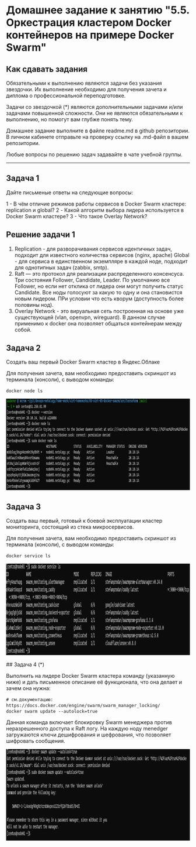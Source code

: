 # Домашнее задание к занятию "5.5. Оркестрация кластером Docker контейнеров на примере Docker Swarm"

## Как сдавать задания

Обязательными к выполнению являются задачи без указания звездочки. Их выполнение необходимо для получения зачета и диплома о профессиональной переподготовке.

Задачи со звездочкой (*) являются дополнительными задачами и/или задачами повышенной сложности. Они не являются обязательными к выполнению, но помогут вам глубже понять тему.

Домашнее задание выполните в файле readme.md в github репозитории. В личном кабинете отправьте на проверку ссылку на .md-файл в вашем репозитории.

Любые вопросы по решению задач задавайте в чате учебной группы.

---

## Задача 1

Дайте письменые ответы на следующие вопросы:

1 - В чём отличие режимов работы сервисов в Docker Swarm кластере: replication и global?
2 - Какой алгоритм выбора лидера используется в Docker Swarm кластере?
3 - Что такое Overlay Network?
## Решение задачи 1
1. Replication - для разворачивания сервисов идентичных задач, подходит для известного количества сервисов (nginx, apache)
   Global - для сервиса в единственном экземпляре в каждой ноде, подходит для однотипных задач (zabbix, smtp).
2. Raft — это протокол для реализации распределенного консенсуса. Три состояния Follower, Candidate, Leader. По умолчанию все Follower, но если нет отклика от лидера они могут получить статус Candidate. Все ноды голосуют за какую то одну и она становистся новым лидером. ПРи условии что есть кворум (доступность более половины нод).
3. Overlay Network - это вируальная сеть построенная на основе уже существующей (vlan, openvpn, wireguard). В данном случае применимо к docker она позволяет общаться контейнерам между собой.
## Задача 2

Создать ваш первый Docker Swarm кластер в Яндекс.Облаке

Для получения зачета, вам необходимо предоставить скриншот из терминала (консоли), с выводом команды:
```
docker node ls
```
<p align="center">
  <img width="800" height="250" src="../screenshots/05-virt-05-docker-swarm2.png">
</p>

## Задача 3

Создать ваш первый, готовый к боевой эксплуатации кластер мониторинга, состоящий из стека микросервисов.

Для получения зачета, вам необходимо предоставить скриншот из терминала (консоли), с выводом команды:
```
docker service ls
```
<p align="center">
  <img width="800" height="250" src="../screenshots/05-virt-05-docker-swarm3.png">
</p>
## Задача 4 (*)

Выполнить на лидере Docker Swarm кластера команду (указанную ниже) и дать письменное описание её функционала, что она делает и зачем она нужна:
```
# см.документацию: https://docs.docker.com/engine/swarm/swarm_manager_locking/
docker swarm update --autolock=true
```
Данная команда включает блокировку Swarm менеджера против неразрешенного доступа к Raft логу. На каждую ноду menedger загружаются ключи дешифрования и шефрования, что позволяет шифровать сообщения.
<p align="center">
  <img width="800" height="250" src="../screenshots/05-virt-05-docker-swarm4.png">
</p>
